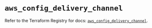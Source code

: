 # `aws_config_delivery_channel`

Refer to the Terraform Registry for docs: [`aws_config_delivery_channel`](https://registry.terraform.io/providers/hashicorp/aws/6.9.0/docs/resources/config_delivery_channel).
